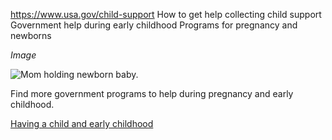

https://www.usa.gov/child-support
How to get help collecting child support
Government help during early childhood
Programs for pregnancy and newborns

*Image*

![Mom holding newborn baby.](https://www.usa.gov/s3/files/styles/large/public/2023-01/Banner_img_Birth_en.png?itok=fpmeUMKv)

Find more government programs to help during pregnancy and early childhood.

[Having a child and early childhood](https://www.usa.gov/early-childhood)
